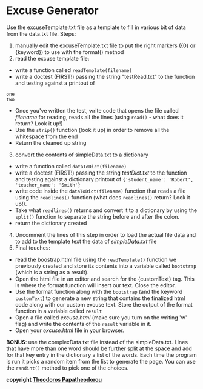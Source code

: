 # Excuse Generator

Use the excuseTemplate.txt file as a template to fill in various bit of data from the data.txt file. Steps:

1. manually edit the excuseTemplate.txt file to put the right markers ({0} or {keyword}) to use with the format() method
2. read the excuse template file:
  * write a function called `readTemplate(filename)`
  * write a doctest (FIRST!) passing the string "testRead.txt" to the function and testing against a printout of
  ```
  one
  two
  ```
  * Once you've written the test, write code that opens the file called *filename* for reading, reads all the lines (using `read()` - what does it return? Look it up!)
  * Use the `strip()` function (look it up) in order to remove all the whitespace from the end
  * Return the cleaned up string
3. convert the contents of simpleData.txt to a dictionary
  * write a function called `dataToDict(filename)`
  * write a doctest (FIRST!) passing the string *testDict.txt* to the function and testing against a dictionary printout of `{'student_name': 'Robert', 'teacher_name': 'Smith'}`
  * write code inside the `dataToDict(filename)` function that reads a file using the `readlines()` function (what does `readlines()` return? Look it up!).
  * Take what `readlines()` returns and convert it to a dictionary by using the `split()` function to separate the string before and after the colon.
  * return the dictionary created
4. Uncomment the lines of this step in order to load the actual file data and to add to the template text the data of *simpleData.txt* file
5. Final touches:
  * read the boostrap.html file using the `readTemplate()` function we previously created and store its contents into a variable called `bootstrap` (which is a string as a result).
  * Open the html file in an editor and search for the {customText} tag. This is where the format function will insert our text. Close the editor.
  * Use the format function along with the `bootstrap` (and the keyword `customText`) to generate a new string that contains the finalized html code along with our custom excuse text. Store the output of the format function in a variable called `result`
  * Open a file called *excuse.html* (make sure you turn on the writing 'w' flag) and write the contents of the `result` variable in it.
  * Open your *excuse.html* file in your browser.

**BONUS**: use the complexData.txt file instead of the simpleData.txt. Lines that have more than one word should be further split at the space and add for that key entry in the dictionary a list of the words. Each time the program is run it picks a random item from the list to generate the page. You can use the `randint()` method to pick one of the choices.

**copyright [Theodoros Papatheodorou](contact@artech.cc)**

